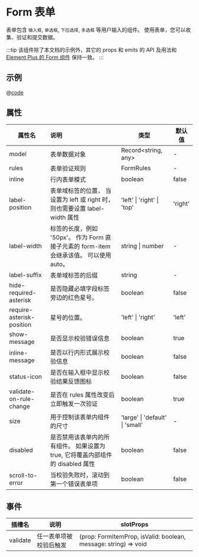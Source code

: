 # Form 表单

表单包含 `输入框`, `单选框`, `下拉选择`, `多选框` 等用户输入的组件。 使用表单，您可以收集、验证和提交数据。

:::tip
该组件除了本文档的示例外，其它的 props 和 emits 的 API 及用法和
[Element Plus 的 Form 组件](https://element-plus.org/zh-CN/component/form.html) 保持一致。
:::

## 示例

<FormDemo/>

@[code](../examples/Checkbox.vue)

## 属性

| 属性名                    | 说明                                                         | 类型                            | 默认值  |
| ------------------------- | :----------------------------------------------------------- | ------------------------------- | ------- |
| model                     | 表单数据对象                                                 | Record<string, any&gt;          | -       |
| rules                     | 表单验证规则                                                 | FormRules                       | -       |
| inline                    | 行内表单模式                                                 | boolean                         | false   |
| label-position            | 表单域标签的位置， 当设置为 left 或 right 时，则也需要设置 label-width 属性 | 'left' \| 'right' \| 'top'      | 'right' |
| label-width               | 标签的长度，例如 '50px'。 作为 Form 直接子元素的 form-item 会继承该值。 可以使用 auto。 | string \| number                | -       |
| label-suffix              | 表单域标签的后缀                                             | string                          | -       |
| hide-required-asterisk    | 是否隐藏必填字段标签旁边的红色星号。                         | boolean                         | false   |
| require-asterisk-position | 星号的位置。                                                 | 'left' \| 'right'               | 'left'  |
| show-message              | 是否显示校验错误信息                                         | boolean                         | true    |
| inline-message            | 是否以行内形式展示校验信息                                   | boolean                         | false   |
| status-icon               | 是否在输入框中显示校验结果反馈图标                           | boolean                         | false   |
| validate-on-rule-change   | 是否在 rules 属性改变后立即触发一次验证                      | boolean                         | true    |
| size                      | 用于控制该表单内组件的尺寸                                   | 'large' \| 'default' \| 'small' | -       |
| disabled                  | 是否禁用该表单内的所有组件。 如果设置为 true, 它将覆盖内部组件的 disabled 属性 | boolean                         | false   |
| scroll-to-error           | 当校验失败时，滚动到第一个错误表单项                         | boolean                         | false   |

## 事件

| 插槽名   | 说明                   | slotProps                                                    |
| -------- | ---------------------- | ------------------------------------------------------------ |
| validate | 任一表单项被校验后触发 | (prop: FormItemProp, isValid: boolean, message: string) => void |

